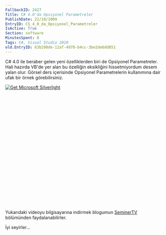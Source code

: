 ```yaml
---
FallbackID: 2427
Title: C# 4.0'da Opsiyonel Parametreler
PublishDate: 22/10/2009
EntryID: CS_4_0_da_Opsiyonel_Parametreler
IsActive: True
Section: software
MinutesSpent: 0
Tags: C#, Visual Studio 2010
old.EntryID: 63b298de-12af-4978-b4cc-3be2de6dd851
---
```

C\# 4.0 ile beraber gelen yeni özelliklerden biri de Opsiyonel
Parametreler. Hali hazırda VB'de yer alan bu özelliğin eksikliğini
hissetmiyordum desem yalan olur. Görsel ders içerisinde Opsiyonel
Parametrelerin kullanımına dair ufak bir örnek görebilirsiniz.

<div style="width:512px;height:384px;">

[![Get Microsoft
Silverlight](http://go2.microsoft.com/fwlink/?LinkId=108181)](http://go2.microsoft.com/fwlink/?LinkID=124807)

</div>

Yukarıdaki videoyu bilgisayarına indirmek blogumun
[SeminerTV](http://daron.yondem.com/tr/formatpage.aspx?path=seminertv.format.html#GorselDersler)
bölümünden faydalanabilirler.

İyi seyirler...


